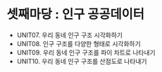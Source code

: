 <h1> 셋째마당 : 인구 공공데이터</h1>   

* UNIT07. 우리 동네 인구 구조 시각화하기
* UNIT08. 인구 구조를 다양한 형태로 시각화하기
* UNIT09. 우리 동네 인구 구조를 파이 차트로 나타내기
* UNIT10. 우리 동네 인구 구조를 산점도로 나타내기
  
